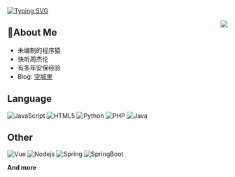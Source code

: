 [![Typing SVG](https://readme-typing-svg.demolab.com?font=Fira+Code&pause=1000&width=435&lines=Welcome+to+my+home+page+%F0%9F%98%86;Hello+coder%2CAre+you+okey+%F0%9F%92%93;Good+lucky+to+you+%F0%9F%8E%89)](https://git.io/typing-svg)

<img align="right" src="https://github-readme-stats.vercel.app/api?username=sayokey&show_icons=true&icon_color=CE1D2D&text_color=718096&bg_color=ffffff&hide_title=true" />


## 👋About Me

- 未编制的程序猿
- 快听周杰伦
- 有多年安保经验
- Blog: [空城里](https://www.ilzya.com/)

## Language

![JavaScript](https://img.shields.io/badge/-JavaScript-3385ff?logo=javascript&logoColor=white)
![HTML5](https://img.shields.io/badge/-HTML5-ff9900?logo=html5&logoColor=white)
![Python](https://img.shields.io/badge/-Python-66ccff?logo=python&logoColor=white)
![PHP](https://img.shields.io/badge/-PHP-6666ff?logo=php&logoColor=white)
![Java](https://img.shields.io/badge/-Java-6666ff?logo=&logoColor=white)

## Other

![Vue](https://img.shields.io/badge/-Vue-00cc66?logo=vuedotjs&logoColor=white)
![Nodejs](https://img.shields.io/badge/-Nodejs-008040?logo=nodedotjs&logoColor=white)
![Spring](https://img.shields.io/badge/-Spring-80ffaa?logo=spring&logoColor=white)
![SpringBoot](https://img.shields.io/badge/-SpringBoot-80ffaa?logo=springboot&logoColor=white)

**And more**
